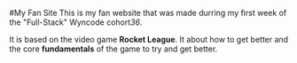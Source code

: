 #My Fan Site
This is my fan website that was made durring my first week of the "Full-Stack" Wyncode cohort*36*.

It is based on the video game **Rocket League**.
It about how to get better and the core __fundamentals__ of the game to try and get better.

